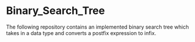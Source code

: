 # Binary_Search_Tree

The following repository contains an implemented binary search tree which takes in a data type and converts a postfix expression to infix. 
